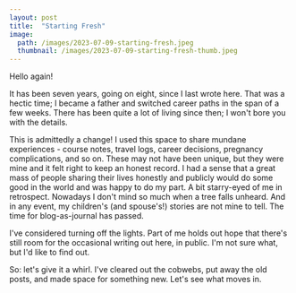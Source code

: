 ```yaml
---
layout: post
title:  "Starting Fresh"
image:
  path: /images/2023-07-09-starting-fresh.jpeg
  thumbnail: /images/2023-07-09-starting-fresh-thumb.jpeg
---
```


Hello again!

It has been seven years, going on eight, since I last wrote here. That was a hectic time; I became a father and switched career paths in the span of a few weeks. There has been quite a lot of living since then; I won't bore you with the details.

<!--more-->

This is admittedly a change! I used this space to share mundane experiences - course notes, travel logs, career decisions, pregnancy complications, and so on. These may not have been unique, but they were mine and it felt right to keep an honest record. I had a sense that a great mass of people sharing their lives honestly and publicly would do some good in the world and was happy to do my part. A bit starry-eyed of me in retrospect. Nowadays I don't mind so much when a tree falls unheard. And in any event, my children's (and spouse's!) stories are not mine to tell. The time for blog-as-journal has passed.

I've considered turning off the lights. Part of me holds out hope that there's still room for the occasional writing out here, in public. I'm not sure what, but I'd like to find out.

So: let's give it a whirl. I've cleared out the cobwebs, put away the old posts, and made space for something new. Let's see what moves in.